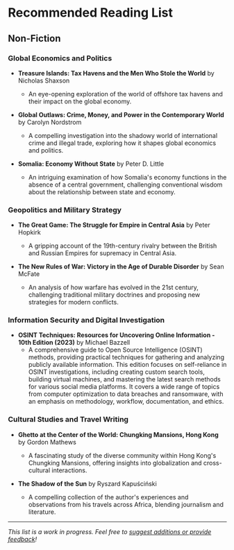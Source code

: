 # Recommended Reading List

## Non-Fiction

### Global Economics and Politics
- **Treasure Islands: Tax Havens and the Men Who Stole the World** by Nicholas Shaxson
  - An eye-opening exploration of the world of offshore tax havens and their impact on the global economy.

- **Global Outlaws: Crime, Money, and Power in the Contemporary World** by Carolyn Nordstrom
  - A compelling investigation into the shadowy world of international crime and illegal trade, exploring how it shapes global economics and politics.

- **Somalia: Economy Without State** by Peter D. Little
  - An intriguing examination of how Somalia's economy functions in the absence of a central government, challenging conventional wisdom about the relationship between state and economy.

### Geopolitics and Military Strategy
- **The Great Game: The Struggle for Empire in Central Asia** by Peter Hopkirk
  - A gripping account of the 19th-century rivalry between the British and Russian Empires for supremacy in Central Asia.

- **The New Rules of War: Victory in the Age of Durable Disorder** by Sean McFate
  - An analysis of how warfare has evolved in the 21st century, challenging traditional military doctrines and proposing new strategies for modern conflicts.
 
### Information Security and Digital Investigation
- **OSINT Techniques: Resources for Uncovering Online Information - 10th Edition (2023)** by Michael Bazzell
  - A comprehensive guide to Open Source Intelligence (OSINT) methods, providing practical techniques for gathering and analyzing publicly available information. This edition focuses on self-reliance in OSINT investigations, including creating custom search tools, building virtual machines, and mastering the latest search methods for various social media platforms. It covers a wide range of topics from computer optimization to data breaches and ransomware, with an emphasis on methodology, workflow, documentation, and ethics.

### Cultural Studies and Travel Writing
- **Ghetto at the Center of the World: Chungking Mansions, Hong Kong** by Gordon Mathews
  - A fascinating study of the diverse community within Hong Kong's Chungking Mansions, offering insights into globalization and cross-cultural interactions.

- **The Shadow of the Sun** by Ryszard Kapuściński
  - A compelling collection of the author's experiences and observations from his travels across Africa, blending journalism and literature.

---

*This list is a work in progress. Feel free to [suggest additions or provide feedback](discussions/1)!*

